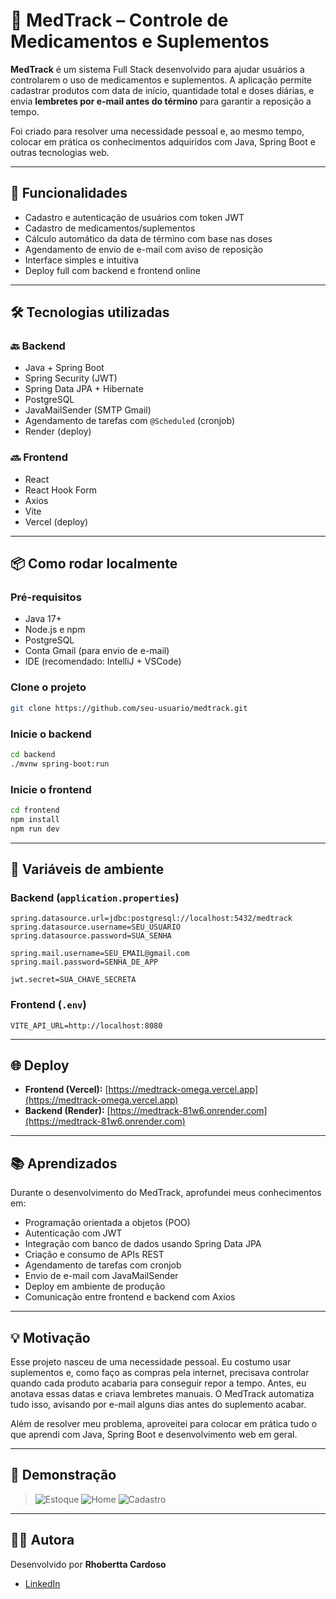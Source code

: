 # 💊 MedTrack – Controle de Medicamentos e Suplementos

**MedTrack** é um sistema Full Stack desenvolvido para ajudar usuários a controlarem o uso de medicamentos e suplementos. A aplicação permite cadastrar produtos com data de início, quantidade total e doses diárias, e envia **lembretes por e-mail antes do término** para garantir a reposição a tempo.

Foi criado para resolver uma necessidade pessoal e, ao mesmo tempo, colocar em prática os conhecimentos adquiridos com Java, Spring Boot e outras tecnologias web.

---

## 🚀 Funcionalidades

- Cadastro e autenticação de usuários com token JWT
- Cadastro de medicamentos/suplementos
- Cálculo automático da data de término com base nas doses
- Agendamento de envio de e-mail com aviso de reposição
- Interface simples e intuitiva
- Deploy full com backend e frontend online

---

## 🛠️ Tecnologias utilizadas

### 🔙 Backend
- Java + Spring Boot
- Spring Security (JWT)
- Spring Data JPA + Hibernate
- PostgreSQL
- JavaMailSender (SMTP Gmail)
- Agendamento de tarefas com `@Scheduled` (cronjob)
- Render (deploy)

### 🔜 Frontend
- React
- React Hook Form
- Axios
- Vite
- Vercel (deploy)

---

## 📦 Como rodar localmente

### Pré-requisitos
- Java 17+
- Node.js e npm
- PostgreSQL
- Conta Gmail (para envio de e-mail)
- IDE (recomendado: IntelliJ + VSCode)

### Clone o projeto
```bash
git clone https://github.com/seu-usuario/medtrack.git
```

### Inicie o backend
```bash
cd backend
./mvnw spring-boot:run
```

### Inicie o frontend
```bash
cd frontend
npm install
npm run dev
```

---

## 🔐 Variáveis de ambiente

### Backend (`application.properties`)
```properties
spring.datasource.url=jdbc:postgresql://localhost:5432/medtrack
spring.datasource.username=SEU_USUARIO
spring.datasource.password=SUA_SENHA

spring.mail.username=SEU_EMAIL@gmail.com
spring.mail.password=SENHA_DE_APP

jwt.secret=SUA_CHAVE_SECRETA
```

### Frontend (`.env`)
```env
VITE_API_URL=http://localhost:8080
```

---

## 🌐 Deploy

- **Frontend (Vercel):** [https://medtrack-omega.vercel.app](https://medtrack-omega.vercel.app)
- **Backend (Render):** [https://medtrack-81w6.onrender.com](https://medtrack-81w6.onrender.com)

---

## 📚 Aprendizados

Durante o desenvolvimento do MedTrack, aprofundei meus conhecimentos em:

- Programação orientada a objetos (POO)
- Autenticação com JWT
- Integração com banco de dados usando Spring Data JPA
- Criação e consumo de APIs REST
- Agendamento de tarefas com cronjob
- Envio de e-mail com JavaMailSender
- Deploy em ambiente de produção
- Comunicação entre frontend e backend com Axios

---

## 💡 Motivação

Esse projeto nasceu de uma necessidade pessoal. Eu costumo usar suplementos e, como faço as compras pela internet, precisava controlar quando cada produto acabaria para conseguir repor a tempo. Antes, eu anotava essas datas e criava lembretes manuais. O MedTrack automatiza tudo isso, avisando por e-mail alguns dias antes do suplemento acabar.

Além de resolver meu problema, aproveitei para colocar em prática tudo o que aprendi com Java, Spring Boot e desenvolvimento web em geral.

---

## 📸 Demonstração

> ![Estoque](https://github.com/user-attachments/assets/65d8bdf1-8641-46c3-85c4-18a0b255cbb6)
> ![Home](https://github.com/user-attachments/assets/c62a4389-699a-4775-9a9e-badb5cd745b8)
> ![Cadastro](https://github.com/user-attachments/assets/37e90ed5-2105-495c-9d6e-b0cf77e930db)

---

## 👩‍💻 Autora

Desenvolvido por **Rhobertta Cardoso**

- [LinkedIn](https://www.linkedin.com/in/rhobertta-grasielle/)
